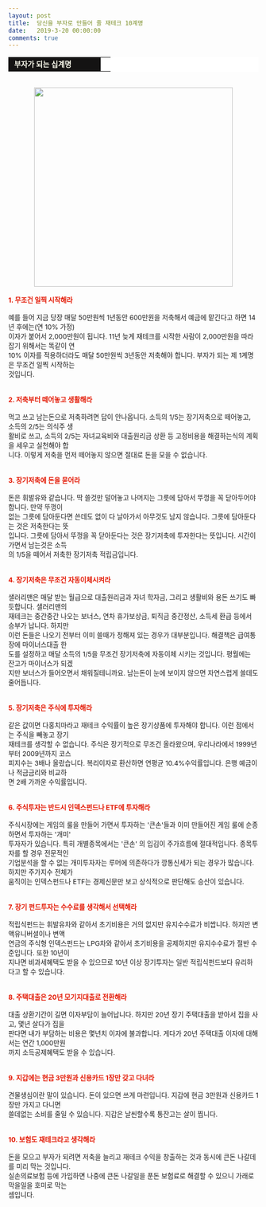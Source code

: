 ```yaml
---
layout: post
title:  당신을 부자로 만들어 줄 재테크 10계명
date:   2019-3-20 00:00:00
comments: true
---
```





<div><table width="99%" bgcolor="#ffffff" cellspacing="1" cellpadding="2"><tbody><tr><td width="170" bgcolor="#141313" style-="border-bottom:#141313 1px solid; border-left:#141313 1px solid; border-top:#141313 1px solid; &#13;&#10;border-right:#141313 1px solid"><span style="color: rgb(0, 0, 0); font-family: 맑은 고딕, dotum, verdana; font-size: 11pt;"><strong><span syle="font-size:11pt"><font color="#fffff0">&nbsp;부자가 되는 십계명</font></span></strong></span></td><td style="border-width: 0px 0px 1px; border-style: solid; border-color: rgb(255, 255, 255) rgb(255, 255, 255) rgb(20, 19, 19);"><span style="font-size: 11pt;"><font color="#000000">&nbsp;</font></span></td></tr></tbody></table></div><div><span style="font-size: 10pt;">﻿<br></span><div class="imageblock center" style="text-align: center; clear: both;"><span data-url="https://t1.daumcdn.net/cfile/tistory/2058F53B4D0F171627?download" data-lightbox="lightbox"><img width="400" height="266" style="height: auto; cursor: pointer; max-width: 100%;" alt="" src="https://t1.daumcdn.net/cfile/tistory/2058F53B4D0F171627" filename="cfile10.uf@2058F53B4D0F1716271FD6.jpg" filemime=""></span></div><br><span style="font-size: 10pt;"><strong><font color="#e31600">﻿1. 무조건 일찍 시작해라</font></strong><br><br>예를 들어 지금 당장 매달 50만원씩 1년동안 600만원을 저축해서 예금에 맡긴다고 하면 14년 후에는(연 10% 가정)<br>이자가 붙어서 2,000만원이 됩니다. 11년 늦게 재테크를 시작한 사람이 2,000만원을 따라잡기 위해서는 똑같이 연<br>10% 이자를 적용하더라도 매달 50만원씩 3년동안 저축해야 합니다. 부자가 되는 제 1계명은 무조건 일찍 시작하는 <br> 것입니다.<br><br><br></span></div><div><span style="font-size: 10pt;"><strong><font color="#e31600">2. 저축부터 떼어놓고 생활해라</font></strong><br><br>먹고 쓰고 남는돈으로 저축하려면 답이 안나옵니다. 소득의 1/5는 장기저축으로 떼어놓고, 소득의 2/5는 의식주 생<br> 활비로 쓰고, 소득의 2/5는 자녀교육비와 대출원리금 상환 등 고정비용을 해결하는식의 계획을 세우고 실천해야 합<br> 니다. 이렇게 저축을 먼저 떼어놓지 않으면 절대로 돈을 모을 수 없습니다.<br><br><br></span></div><div><span style="font-size: 10pt;"><strong><font color="#e31600">3. 장기저축에 돈을 묻어라</font></strong><br><br>돈은 휘발유와 같습니다. 딱 쓸것만 덜어놓고 나머지는 그릇에 담아서 뚜껑을 꼭 닫아두어야 합니다. 만약 뚜껑이 <br> 없는 그릇에 담아둔다면 쓴데도 없이 다 날아가서 아무것도 남지 않습니다. 그릇에 담아둔다는 것은 저축한다는 뜻<br> 입니다. 그릇에 담아서 뚜껑을 꼭 닫아둔다는 것은 장기저축에 투자한다는 뜻입니다. 시간이 가면서 남는것은 소득<br> 의 1/5을 떼어서 저축한 장기저축 적립금입니다.<br><br><br></span></div><div><span style="font-size: 10pt;"><strong><font color="#e31600">4. 장기저축은 무조건 자동이체시켜라<br></font></strong><br> 샐러리맨은 매달 받는 월급으로 대출원리금과 자녀 학자금, 그리고 생활비와 용돈 쓰기도 빠듯합니다. 샐러리맨의 <br> 재테크는 중간중간 나오는 보너스, 연차 휴가보상금, 퇴직금 중간정산, 소득세 환급 등에서 승부가 납니다. 하지만 <br> 이런 돈들은 나오기 전부터 이미 쓸때가 정해져 있는 경우가 대부분입니다. 해결책은 급여통장에 마이너스대출 한<br> 도를 설정하고 매달 소득의 1/5을 무조건 장기저축에 자동이체 시키는 것입니다. 평월에는 잔고가 마이너스가 되겠<br> 지만 보너스가 들어오면서 채워질테니까요. 남는돈이 눈에 보이지 않으면 자연스럽게 쓸데도 줄어듭니다.<br><br><br></span></div><div><span style="font-size: 10pt;"><strong><font color="#e31600">5. 장기저축은 주식에 투자해라</font></strong><br><br>같은 값이면 다홍치마라고 재테크 수익률이 높은 장기상품에 투자해야 합니다. 이런 점에서는 주식을 빼놓고 장기 <br> 재테크를 생각할 수 없습니다. 주식은 장기적으로 무조건 올라왔으며, 우리나라에서 1999년부터 2009년까지 코스<br> 피지수는 3배나 올랐습니다. 복리이자로 환산하면 연평균 10.4%수익률입니다. 은행 예금이나 적금금리와 비교하<br> 면 2배 가까운 수익률입니다.<br><br><br></span></div><div><span style="font-size: 10pt;"><strong><font color="#e31600">6. 주식투자는 반드시 인덱스펀드나 ETF에 투자해라<br></font></strong><br> 주식시장에는 게임의 룰을 만들어 가면서 투자하는 '큰손'들과 이미 만들어진 게임 룰에 순종하면서 투자하는 '개미'<br>투자자가 있습니다. 특히 개별종목에서는 '큰손' 의 입김이 주가흐름에 절대적입니다. 종목투자를 할 경우 전문적인 <br> 기업분석을 할 수 없는 개미투자자는 루머에 의존하다가 깡통신세가 되는 경우가 많습니다. 하지만 주가지수 전체가 <br> 움직이는 인덱스펀드나 ETF는 경제신문만 보고 상식적으로 판단해도 승산이 있습니다.<br><br><br></span></div><div><span style="font-size: 10pt;"><strong><font color="#e31600">7. 장기 펀드투자는 수수료를 생각해서 선택해라<br></font></strong><br> 적립식펀드는 휘발유차와 같아서 초기비용은 거의 없지만 유지수수료가 비쌉니다. 하지만 변액유니버셜이나 변액<br> 연금의 주식형 인덱스펀드는 LPG차와 같아서 초기비용을 공제하지만 유지수수료가 절반 수준입니다. 또한 10년이 <br> 지나면 비과세혜택도 받을 수 있으므로 10년 이상 장기투자는 일반 적립식펀드보다 유리하다고 할 수 있습니다.<br><br><br></span></div><div><span style="font-size: 10pt;"><strong><font color="#e31600">8. 주택대출은 20년 모기지대출로 전환해라</font></strong><br><br>대출 상환기간이 길면 이자부담이 늘어납니다. 하지만 20년 장기 주택대출을 받아서 집을 사고, 몇년 살다가 집을 <br> 판다면 내가 부담하는 비용은 몇년치 이자에 불과합니다. 게다가 20년 주택대출 이자에 대해서는 연간 1,000만원<br> 까지 소득공제혜택도 받을 수 있습니다.<br><br><br></span></div><div><span style="font-size: 10pt;"><strong><font color="#e31600">9. 지갑에는 현금 3만원과 신용카드 1장만 갖고 다녀라</font></strong><br><br>견물생심이란 말이 있습니다. 돈이 있으면 쓰게 마련입니다. 지갑에 현금 3만원과 신용카드 1장만 가지고 다니면 <br> 쓸데없는 소비를 줄일 수 있습니다. 지갑은 날씬할수록 통잔고는 살이 찝니다.<br><br><br></span></div><div><span style="font-size: 10pt;"><strong><font color="#e31600">10. 보험도 재테크라고 생각해라</font></strong><br><br>돈을 모으고 부자가 되려면 저축을 늘리고 재테크 수익을 창출하는 것과 동시에 큰돈 나갈데를 미리 막는 것입니다.<br>실손의료보험 등에 가입하면 나중에 큰돈 나갈일을 푼돈 보험료로 해결할 수 있으니 가래로 막을일을 호미로 막는 <br> 셈입니다.</span><br></div>